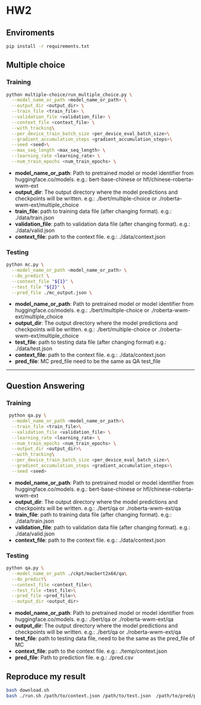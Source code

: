 # HW2

## Enviroments
```bash
pip install -r requirements.txt
```

## Multiple choice
### Training
```bash
python multiple-choice/run_multiple_choice.py \
  --model_name_or_path <model_name_or_path> \
  --output_dir <output_dir> \
  --train_file <train_file> \
  --validation_file <validation_file> \
  --context_file <context_file> \
  --with_tracking\
  --per_device_train_batch_size <per_device_eval_batch_size>\
  --gradient_accumulation_steps <gradient_accumulation_steps>\
  --seed <seed>\
  --max_seq_length <max_seq_length> \
  --learning_rate <learning_rate> \
  --num_train_epochs <num_train_epochs> \

```
* **model_name_or_path**: Path to pretrained model or model identifier from huggingface.co/models. e.g.: bert-base-chinese or hfl/chinese-roberta-wwm-ext
* **output_dir**: The output directory where the model predictions and checkpoints will be written. e.g.: ./bert/multiple-choice or ./roberta-wwm-ext/multiple_choice
* **train_file**: path to training data file (after changing format). e.g.: ./data/train.json
* **validation_file**: path to validation data file (after changing format). e.g.: ./data/valid.json
* **context_file**: path to the context file. e.g.: ./data/context.json


### Testing
```bash
python mc.py \
  --model_name_or_path <model_name_or_path> \
  --do_predict \
  --context_file "${1}" \
  --test_file "${2}" \
  --pred_file ./mc_output.json \
```
* **model_name_or_path**: Path to pretrained model or model identifier from huggingface.co/models. e.g.: ./bert/multiple-choice or ./roberta-wwm-ext/multiple_choice
* **output_dir**: The output directory where the model predictions and checkpoints will be written. e.g.: ./bert/multiple-choice or ./roberta-wwm-ext/multiple_choice
* **test_file**: path to testing data file (after changing format) e.g.: ./data/test.json 
* **context_file**: path to the context file. e.g.: ./data/context.json
* **pred_file**: MC pred_file need to be the same as QA test_file
---
## Question Answering
### Training
```bash
 python qa.py \
  --model_name_or_path <model_name_or_path>\
  --train_file <train_file>\
  --validation_file <validation_file> \
  --learning_rate <learning_rate> \
  --num_train_epochs <num_train_epochs> \
  --output_dir <output_dir>\
  --with_tracking\
  --per_device_train_batch_size <per_device_eval_batch_size>\
  --gradient_accumulation_steps <gradient_accumulation_steps>\
  --seed <seed>
```
* **model_name_or_path**: Path to pretrained model or model identifier from huggingface.co/models. e.g.: bert-base-chinese or hfl/chinese-roberta-wwm-ext
* **output_dir**: The output directory where the model predictions and checkpoints will be written. e.g.: ./bert/qa or ./roberta-wwm-ext/qa
* **train_file**: path to training data file (after changing format). e.g.: ./data/train.json
* **validation_file**: path to validation data file (after changing format). e.g.: ./data/valid.json
* **context_file**: path to the context file. e.g.: ./data/context.json

### Testing
```bash
python qa.py \
  --model_name_or_path ./ckpt/macbert2x64/qa\
  --do_predict\
  --context_file <context_file>\
  --test_file <test_file>\
  --pred_file <pred_file>\
  --output_dir <output_dir>


```
* **model_name_or_path**: Path to pretrained model or model identifier from huggingface.co/models. e.g.: ./bert/qa or ./roberta-wwm-ext/qa
* **output_dir**: The output directory where the model predictions and checkpoints will be written. e.g.: ./bert/qa or ./roberta-wwm-ext/qa
* **test_file**: path to testing data file, need to be the same as the pred_file of MC
* **context_file**: path to the context file. e.g.: ./temp/context.json
* **pred_file**: Path to prediction file. e.g.: ./pred.csv

## Reproduce my result 
```bash
bash download.sh
bash ./run.sh /path/to/context.json /path/to/test.json  /path/to/pred/prediction.csv
```
